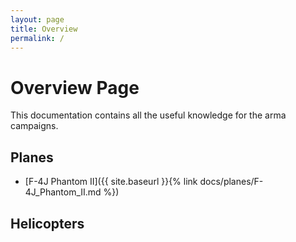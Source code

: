 ```yaml
---
layout: page
title: Overview
permalink: /
---
```


# Overview Page
This documentation contains all the useful knowledge for the arma campaigns.

## Planes
- [F-4J Phantom II]({{ site.baseurl }}{% link docs/planes/F-4J_Phantom_II.md %})

## Helicopters